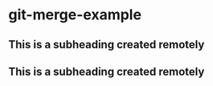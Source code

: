 # git-merge-example
 ## This is a subheading created remotely
 ## This is a subheading created remotely
 
